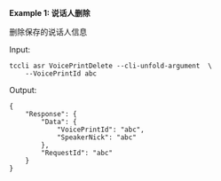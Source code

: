 **Example 1: 说话人删除**

删除保存的说话人信息

Input: 

```
tccli asr VoicePrintDelete --cli-unfold-argument  \
    --VoicePrintId abc
```

Output: 
```
{
    "Response": {
        "Data": {
            "VoicePrintId": "abc",
            "SpeakerNick": "abc"
        },
        "RequestId": "abc"
    }
}
```

